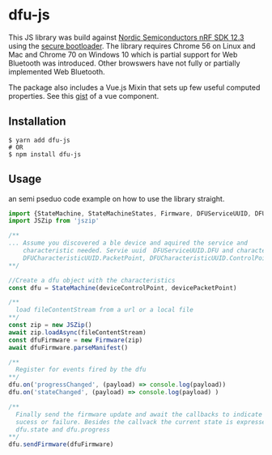 # dfu-js
This JS library was build against [Nordic Semiconductors nRF SDK 12.3](https://infocenter.nordicsemi.com/index.jsp?topic=%2Fcom.nordic.infocenter.sdk5.v12.3.0%2Findex.html) using the [secure bootloader](https://infocenter.nordicsemi.com/topic/com.nordic.infocenter.sdk5.v12.3.0/ble_sdk_app_dfu_bootloader.html). The library requires Chrome 56 on Linux and Mac and Chrome 70 on Windows 10 which is partial support for Web Bluetooth was introduced. Other browswers have not fully or partially implemented Web Bluetooth.

The package also includes a Vue.js Mixin that sets up few useful computed properties. See this [gist]() of a vue component.

## Installation
```console
$ yarn add dfu-js
# OR
$ npm install dfu-js
```
## Usage
an semi pseduo code example on how to use the library straight.
```js
import {StateMachine, StateMachineStates, Firmware, DFUServiceUUID, DFUCharacteristicUUID} from 'dfu-js'
import JSZip from 'jszip'

/**
... Assume you discovered a ble device and aquired the service and
    characteristic needed. Servie uuid  DFUServiceUUID.DFU and characteristics
    DFUCharacteristicUUID.PacketPoint, DFUCharacteristicUUID.ControlPoint
**/

//Create a dfu object with the characteristics
const dfu = StateMachine(deviceControlPoint, devicePacketPoint)

/**
  load fileContentStream from a url or a local file
**/
const zip = new JSZip()
await zip.loadAsync(fileContentStream)
const dfuFirmware = new Firmware(zip)
await dfuFirmware.parseManifest()

/**
  Register for events fired by the dfu
**/
dfu.on('progressChanged', (payload) => console.log(payload))
dfu.on('stateChanged', (payload) => console.log(payload) )

/**
  Finally send the firmware update and await the callbacks to indicate
  sucess or failure. Besides the callvack the current state is expressed in
  dfu.state and dfu.progress
**/
dfu.sendFirmware(dfuFirmware)
```
